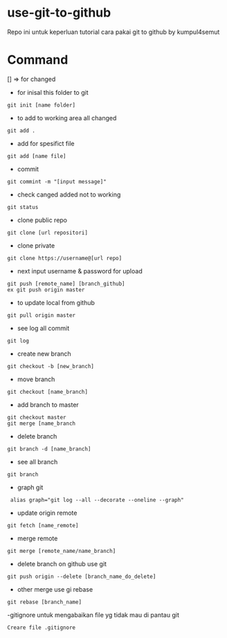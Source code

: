 # use-git-to-github
Repo ini untuk keperluan tutorial cara pakai git to github by kumpul4semut
# Command
[] => for changed


- for inisal this folder to git
```
git init [name folder]
```
- to add to working area all changed
```
git add .
```
- add for spesifict file
```
git add [name file]
```
- commit
```
git commint -m "[input message]"
```
- check canged added not to working
```
git status
```
- clone public repo
```
git clone [url repositori]
```
- clone private
```
git clone https://username@[url repo]
```
- next input username & password for upload
```
git push [remote_name] [branch_github]
ex git push origin master
```
- to update local from github
```
git pull origin master
```
- see log all commit
```
git log
```
- create new branch
```
git checkout -b [new_branch]
```
- move branch
```
git checkout [name_branch]
```
- add branch to master
```
git checkout master
git merge [name_branch
````
- delete branch
```
git branch -d [name_branch]
```
- see all branch
```
git branch
```
- graph git
```
 alias graph="git log --all --decorate --oneline --graph"
```
- update origin remote
```
git fetch [name_remote]
```
- merge remote
```
git merge [remote_name/name_branch]
```
- delete branch on github use git
```
git push origin --delete [branch_name_do_delete]
```
- other merge use gi rebase
```
git rebase [branch_name]
```
-gitignore untuk mengabaikan file yg tidak mau di pantau git
```
Creare file .gitignore
```
